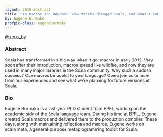```yaml
---
layout: 2016-abstract
title: "To Macros and Beyond!: How macros changed Scala, and what's coming next"
by: Eugene Burmako
profpic-class: eugeneburmako
---
```


[@xeno_by](https://twitter.com/xeno_by)

### Abstract

Scala has transformed in a big way when it got macros in early 2013. Very soon
after their introduction, macros spread like wildfire, and now they are used in
many major libraries in the Scala community. Why such a sudden success? Can
macros be useful to your language? Come join us to learn from our experiences
and see what we’re planning for future versions of Scala.

### Bio

Eugene Burmako is a last-year PhD student from EPFL, working on the academic
side of the Scala language team. During his time at EPFL, Eugene created Scala
macros and delivered them to the production compiler. These days, along with
maintaining reflection and macros, Eugene works on scala.meta, a general-purpose
metaprogramming toolkit for Scala.
